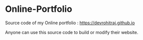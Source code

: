 # Online-Portfolio
Source code of my Online portfolio : https://devrohitraj.github.io

Anyone can use this source code to build or modify their website.
